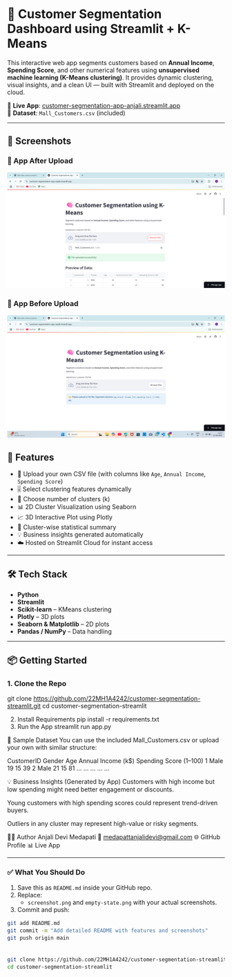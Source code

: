 # 🧠 Customer Segmentation Dashboard using Streamlit + K-Means

This interactive web app segments customers based on **Annual Income**, **Spending Score**, and other numerical features using **unsupervised machine learning (K-Means clustering)**. It provides dynamic clustering, visual insights, and a clean UI — built with Streamlit and deployed on the cloud.

🔗 **Live App**: [customer-segmentation-app-anjali.streamlit.app](https://customer-segmentation-app-anjali.streamlit.app)  
📁 **Dataset**: `Mall_Customers.csv` (included)

---
## 📸 Screenshots

### 🔹 App After Upload
![App After Upload](screenshot.png)

### 🔹 App Before Upload
![App Before Upload](empty-state.png)


## 🚀 Features

- 📂 Upload your own CSV file (with columns like `Age`, `Annual Income`, `Spending Score`)
- 🎚️ Select clustering features dynamically
- 🔢 Choose number of clusters (k)
- 📊 2D Cluster Visualization using Seaborn
- 📈 3D Interactive Plot using Plotly
- 📄 Cluster-wise statistical summary
- 💡 Business insights generated automatically
- ☁️ Hosted on Streamlit Cloud for instant access

---

## 🛠️ Tech Stack

- **Python**
- **Streamlit**
- **Scikit-learn** – KMeans clustering
- **Plotly** – 3D plots
- **Seaborn & Matplotlib** – 2D plots
- **Pandas / NumPy** – Data handling

---

## 📦 Getting Started

### 1. Clone the Repo

git clone https://github.com/22MH1A4242/customer-segmentation-streamlit.git
cd customer-segmentation-streamlit

2. Install Requirements
pip install -r requirements.txt
3. Run the App
streamlit run app.py

📁 Sample Dataset
You can use the included Mall_Customers.csv or upload your own with similar structure:

CustomerID	Gender	Age	Annual Income (k$)	Spending Score (1–100)
1	Male	19	15	39
2	Male	21	15	81
...	...	...	...	...

💡 Business Insights (Generated by App)
Customers with high income but low spending might need better engagement or discounts.

Young customers with high spending scores could represent trend-driven buyers.

Outliers in any cluster may represent high-value or risky segments.

👩‍💻 Author
Anjali Devi Medapati
📧 medapattanjalidevi@gmail.com
🌐 GitHub Profile
📊 Live App


---

### ✅ What You Should Do

1. Save this as `README.md` inside your GitHub repo.
2. Replace:
   - `screenshot.png` and `empty-state.png` with your actual screenshots.
3. Commit and push:
```bash
git add README.md
git commit -m "Add detailed README with features and screenshots"
git push origin main


git clone https://github.com/22MH1A4242/customer-segmentation-streamlit.git
cd customer-segmentation-streamlit
